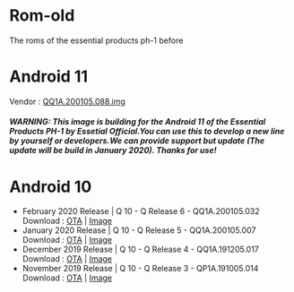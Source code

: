 # Rom-old
The roms of the essential products ph-1 before

# Android 11
Vendor : [QQ1A.200105.088.img](https://storage.googleapis.com/essential-static/vendor-QQ1A.200105.088.zip)
##### WARNING: This image is building for the Android 11 of the Essential Products PH-1 by Essetial Official.You can use this to develop a new line by yourself or developers.We can provide support but update (The update will be build in January 2020). Thanks for use!

# Android 10
* February 2020 Release | Q 10 - Q Release 6 - QQ1A.200105.032
Download : [OTA](https://storage.googleapis.com/essential-static/PH1-OTA-QQ1A.200105.032.zip) | [Image](
https://storage.googleapis.com/essential-static/PH1-Images-QQ1A.200105.032.zip)
* January 2020 Release | Q 10 - Q Release 5 - QQ1A.200105.007
Download : [OTA](https://storage.cloud.google.com/essential-static/PH1-OTA-QQ1A.200105.007.zip) | [Image](https://storage.cloud.google.com/essential-static/PH1-Images-QQ1A.200105.007.zip)
* December 2019 Release | Q 10 - Q Release 4 - QQ1A.191205.017
Download : [OTA](https://storage.googleapis.com/essential-static/PH1-OTA-QQ1A.191205.017.zip) | [Image](https://storage.googleapis.com/essential-static/PH1-Images-QQ1A.191205.017.zip)
* November 2019 Release | Q 10 - Q Release 3 - QP1A.191005.014
Download : [OTA](https://storage.googleapis.com/essential-static/PH1-OTA-QP1A.191005.014.zip) | [Image](https://storage.googleapis.com/essential-static/PH1-Images-QP1A.191005.014.zip)
